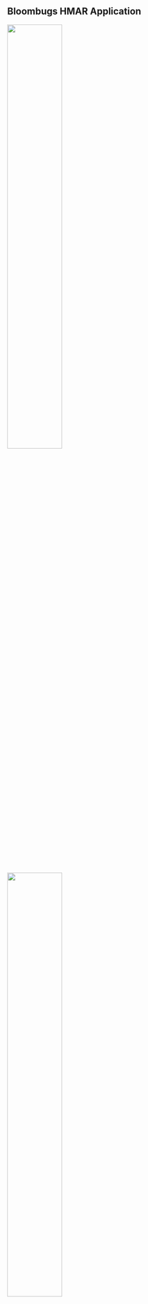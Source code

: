 ## Bloombugs HMAR Application
<img src="photos/bloombugslogo.png" width="50%">
<img src="photos/kahukailogo.png" width="50%">

## Table of contents

* [Overview](#overview)
* [User Guide](#user-guide)
* [Community Feedback](#community-feedback)
* [Deployment Guide](#deployment)
* [Development History](#development-history)
* [Contact Us](#contact-us)

## Overview

For HACC 2021, we decided to choose the challenge proposed by NIC Hawaii, the Hawaii Marine Animal Response (HMAR) Sighting & Reporting App. Currently HMAR handles all animal sighting reports by phone. HMAR and NIC mentioned that they would like to have the ability to handle reports via an application as well - to decrease the amount of phone traffic and confusion as well as make it easier to record each sighting.

Our solution for HMAR HACC’s problem is a web browser application that will be accessible on both mobile and computer. We will have different landing pages for the public users who are reporting animal sightings on the go and for the admin users accounts who are the HMAR staff that are managing the sighting reports database. There will be a login page for the admin users to access these additional capabilities. The public users will be shown a landing page with a link to the animal in distress form, animal sighting form, and a more information page. The admin users will have a landing page with a link to submitting a report, or viewing a log of all past submitted reports. When a report is submitted it will be added to the list of records that the admin users view. We are using Meteor etc. to create the application and Mongo will be used to store the animal sightings. Using Meteor will allow the application to be supported on a web browser and mobile devices. The application will be hosted on a Digital Ocean droplet. 

For our Bloombugs project we are building off our HMAR HACC solution where we will have each user including the public users register and log in, to have an individual state for each account. It will be individualized through having the public users being able to view their history of past submitted reports. We also will add a function of editing one’s profile to make it more personalized for each user. We will be using the same tech stack as the HMAR HACC and also additional technologies such as ESLint, IDPM, Semantic UI/React.



## User Guide

This section provides a walk-through of the HMAR application user interface and its capabilities.

### Landing Page

The landing page is presented to users when they visit the top-level URL to the site.

![](photos/kahukaitoplanding.png)

### Sign in, Sign up, Admin Sign up

Click on the "Login" button in the upper right corner of the navbar, then select "Sign in" to go to the following "Login to your account" page and login. There is a "Sign up" button to go to the "Register your account page" which lets new users make an account. There also is a "Admin sign up" button to go to the "Register your admin account" which lets new admins create new accounts.

![](photos/kahukailoginbutton.png)
![](photos/kahukaisignin.png)
![](photos/kahukaisignup.png)
![](photos/kahukaiadminsignup.png)

### Profile edit page

Allows user to store the information about the user.

### Public user landing page

After logging in as a public user, you are taken to public user landing page which will display three buttons: Animal in distress, Animal sighting, and More information. The enter a new report page for the admin user will redircted to this page.

![](photos/kahukaipublicuserlanding.png)

### Animal in Distress

This will show HMAR's phone number. It also will let the user fill out an animal distress form in the case they cannot call the number on the site. 

![](photos/kahukaidistress.png)

### Animal sighting pages

This will show four different buttons for the seal form, bird form, turtle form and other page. The form takes in the Date, Time, Animal Name, Name of Person, Phone Number, Location, Description, Markers, Number of People, and Image. The Turtle and Bird signing forms allow for the user to click on the photo to specify the type of turtle or birds spotted. The other page will let the user know that HMAR does no deal with any other type of animal besides Seal, Turtle, and Sea Bird, but there are other organizations that can help. 

![](photos/kahukaianimalreport.png)
![](photos/kahukaisealform.png)
![](photos/turtle-sighting_M2.png)
![](photos/bird-sighting_M2.png)
![](photos/kahukaiotherdistress.png)

### Click for more information

This will show four different buttons for information on how to tell if the seal, bird, or turtle are in distress and an other page. The information pages will give the user a general bullet-pointed list on telling whether an animal is distressed. There also is a link to the phone number as well as the distress form. The other page will let the user know that HMAR does no deal with any other type of animal besides Seal, Turtle, and Sea Bird, but there are other organizations that can help.
![](photos/kahukaianimalindistress.png)
![](photos/kahukaisealdistress.png)
![](photos/kahukaiturtledistress.png)
![](photos/kahukaibirddistress.png)
![](photos/kahukaiotherdistress.png)

### Admin user landing page

After logging in as an admin user, you are taken to admin user landing page which will display two buttons: Report a sighting and Look at Records. In the navbar the admin can look through the Seal, Turtle, Bird, and Distress records.

![](photos/kahukaiadminlanding.png)

### Look at records page

There is a record table for the Seal, Turtle, Sea Bird, and Distressed animal. The record table shows the information that was submitted on the forms by the users. 

![](photos/kahukaisealreport.png)
![](photos/kahukaiturtlereport.png)
![](photos/kahukaibirdreport.png)
![](photos/kahukaidistressreport.png)
![](photos/kahukaidistressreportedit.png)

## Community Feedback

We have yet to received any community feedback as of now.


## Deployment Guide

Currently the app can be accessed via the deployed application running on Digital Ocean or by deploying both locally on your local machine.

![](photos/hmarlanding.png)

Here is the link to the deployed application running on [Digital Ocean](http://147.182.184.239/). You can log in as an admin with "admin@foo.com" with password "changeme" or as a regular user with "john@foo.com" with password "changeme". You can also create a new regular user by clicking on "Login" on the right hand corner of the Navbar and selecting "Sign up" from the dropdown menu.

![](photos/deploymentopenfile.png)

To deploy locally on your machine, clone the [application repository](https://github.com/bloombugs/application) to your machine. After cloning the repository, open Terminal on Mac or Command Shell on PC. To access the cloned repository type "cd" into the path of its folder in Terminal/Command Shell. Then, once in the local repository folder, "cd app" to begin deployment. 

![](photos/depolymentrun.png)

Once in the app folder, type "meteor npm install" in Terminal/Command Shell to install meteor which runs the application. You may have to wait for a while for meteor to finish installing. After meteor installation, type "meteor reset" in Terminal/Command Shell which resets the database and also initializes two default users, 1) "admin@foo.com", an admin user and 2) "john@foo.com", a regular user. Currently, the default passwords for both of the users is "changeme" on the application. To then run the application, type "meteor npm run start" in Terminal/Command Shell and the application will begin to run. Once "App running at: http://localhost:3000/" shows up on the Terminal/Command Shell, you can access your locally deployed application in a web browser, preferably Chrome, at http://localhost:3000/. If deployment is successful, the landing page should show up in your web browser.

![](photos/deploymentdesktop.png)

To modify the system, first make a branch on whichever GitHub client you are using; make sure not to make any changes on the "master" branch. Change to the newly made branch then open IntelliJ IDEA and open the cloned repository directory. Please do not change anything in any folder other than "app". Once the project is opened in IntelliJ IDEA, you can change anything as required. Most of the functionality will be located in folders "app/client", "app/imports", and "app/public". Folder "app/client" contains the main HTML and Javascript files, along with the style.css file. Folder "app/imports" contains the folders "api", "startup", and "ui", which is where the bulk of the application is located, i.e. the components/layout/pages in "ui". Folder "app/public" contains all of the images that are on the application. 

![](photos/deploymentfolders.png)

Please refrain from deleting anything or changing the names of any files or exports as the application is very modular and multiple components will import/access different files and exports. Once you have made any changes to the application, feel free to push the changes on the branch that you have checked out. 

## Development History

### Milestone 1: Finish HACC application

The goal of Milestone 1 is to finish the HACC application. The link to our Milestone 1 project page can be found [here](https://github.com/bloombugs/application/projects/1). 

The issues that we have completed for Milestone 1 have all been merged with the HACC branch and are as follows:
* Issue-03, make the sign-in page so a user can sign into their accounts and add to the Navbar.
* Issue-04, make the sign-up page so a user can make an account.
* Issue-08, make the distress info page for the monk seals so a user can identify if a monk seal is in distress.
* Issue-09, make the distress info page for the sea birds so a user can identify if a sea bird is in distress.
* Issue-10, make the distress info page for the sea turtles so a user can identify if a sea turtle is in distress.
* Issue-14, fix the buttons for choosing an animal as previously only clicking directly on the text, instead of any place on the button, worked.
* Issue-16, update the selection of locations for all forms using a map of O'ahu.
* Issue-17, implement clickable images to populate a text field.
* Issue-19, deploy the application on Digital Ocean.
* Issue-23, update the landing page with basic information about the application and HMAR along with application navigation assistance.

### Milestone 2: Add users / admin functionality, “Beyond the Basics”

The goal of Milestone 2 is to add public user and admin user functionality. "Beyond the basics" includes: database filter functionality; standardizing date, time, and locations, reporting seal identifying markings, identification of seabird species, updating "click for more information". The link to our Milestone 2 project page can be found [here](https://github.com/bloombugs/application/projects/2)

The issues that we have completed for Milestone 2 are as follows:
* Merged with HACC: issue-06, changing Navbar options for admin user only; issue-07, make table of records page for the sea turtle records; issue-11, update the sea bird form for drop down; issue-12, make a table of records page for the sea bird records; issue-13, make a table of records page for the monk seal, issue-15, update the monk seal form for drop down; issue-22, update the sea turtle form for drop down; issue-24, distress admin database; issue-25, style the form pages; issue-28, fix buttons clicking.
* Issue-21, make clickable images to fill text areas for sea bird and sea turtles species.
* Issue-26, allow admin users to edit submitted distress forms for all users.
* Issue-31, boost sign up page so that another admin can sign up/register.
* Issue-34, create the testcafe acceptance tests for local running and on Github.

### Milestone 3: User functionality and UI/UX, "Secret Sauce"

The goal of Milestone 3 is to add more user functionality, improve the UI/UX, and add our special "secret sauce" that makes our application truly unique. The link to our Milestone 3 project page can be found [here](https://github.com/bloombugs/application/projects/4).

The immediate issues that are to be completed for Milestone 3 are as follows:
* Issue-05, make the admin user landing page to have a button to go to the "report a sighting" page and another button to go to the "look at records" page.
* Issue-27, allow admin user to delete forms that have already been submitted.
* Issue-29, update the Navbar to be more user-friendly with improved UI/UX.
* Issue-32, fix a refresh error for admin user sign-up so that it is automatically refreshed and does not require user to manually refresh.
* Issue-40, add functionality so that admin users can edit the three animals submitted sighting forms.

Besides these issues, other issues that will be addressed in Milestone 3 include, but are not limited to: allowing regular users to access and edit their personal report history, display notifications upon reports submission, randomizing backgrounds, updating the CSS style files to optimize the web application for all devices, and further testcafe acceptance tests.

## Contact Us

### Our Team

HMAR application is designed, implemented, and maintained by [Jacob Hardy](https://jakehardy95.github.io/), [Kelly Hwang](https://hwangkyh.github.io/), [Kiana Walters](https://kianaleilani.github.io/), [Kylie Higashionna](https://kyliehigashionna.github.io/), and [Taryn Takebayashi](https://microtaryn.github.io/).

### In the News

The HACC version of the HMAR application won 2nd place in the Hawai'i Annual Code Challenge 2021. 

* [HACC News Releases: 2021 Hawai'i Annual Code Challenge Winners Are...](https://hacc.hawaii.gov/main/2021-hawaii-annual-code-challenge-winners-are/)
* [University of Hawai'i News: UH students code their way to victory in statewide contest](https://hawaii.edu/news/2021/11/26/students-code-statewide-contest/)
